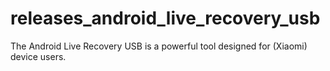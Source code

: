 # releases_android_live_recovery_usb
The Android Live Recovery USB is a powerful tool designed for (Xiaomi) device users. 
